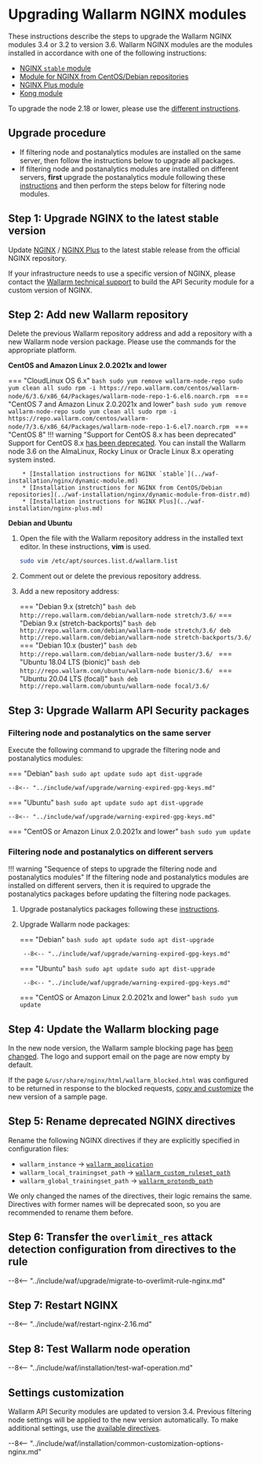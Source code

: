 [wallarm-status-instr]:             ../admin-en/configure-statistics-service.md
[sqli-attack-desc]:                 ../attacks-vulns-list.md#sql-injection
[xss-attack-desc]:                  ../attacks-vulns-list.md#crosssite-scripting-xss
[img-test-attacks-in-ui]:           ../images/admin-guides/test-attacks-quickstart.png
[waf-mode-instr]:                   ../admin-en/configure-wallarm-mode.md
[logging-instr]:                    ../admin-en/configure-logging.md
[proxy-balancer-instr]:             ../admin-en/using-proxy-or-balancer-en.md
[process-time-limit-instr]:         ../admin-en/configure-parameters-en.md#wallarm_process_time_limit
[configure-selinux-instr]:          ../admin-en/configure-selinux.md
[configure-proxy-balancer-instr]:   ../admin-en/configuration-guides/access-to-wallarm-api-via-proxy.md
[install-postanalytics-instr]:      ../admin-en/installation-postanalytics-en.md
[dynamic-dns-resolution-nginx]:     ../admin-en/configure-dynamic-dns-resolution-nginx.md
[enable-libdetection-docs]:         ../admin-en/configure-parameters-en.md#wallarm_enable_libdetection
[nginx-process-time-limit-docs]:    ../admin-en/configure-parameters-en.md#wallarm_process_time_limit
[nginx-process-time-limit-block-docs]:  ../admin-en/configure-parameters-en.md#wallarm_process_time_limit_block
[overlimit-res-rule-docs]:           ../user-guides/rules/configure-overlimit-res-detection.md
[greylist-docs]:                     ../user-guides/ip-lists/greylist.md

# Upgrading Wallarm NGINX modules

These instructions describe the steps to upgrade the Wallarm NGINX modules 3.4 or 3.2 to version 3.6. Wallarm NGINX modules are the modules installed in accordance with one of the following instructions:

* [NGINX `stable` module](../waf-installation/nginx/dynamic-module.md)
* [Module for NGINX from CentOS/Debian repositories](../waf-installation/nginx/dynamic-module-from-distr.md)
* [NGINX Plus module](../waf-installation/nginx-plus.md)
* [Kong module](../admin-en/installation-kong-en.md)

To upgrade the node 2.18 or lower, please use the [different instructions](older-versions/nginx-modules.md).

## Upgrade procedure

* If filtering node and postanalytics modules are installed on the same server, then follow the instructions below to upgrade all packages.
* If filtering node and postanalytics modules are installed on different servers, **first** upgrade the postanalytics module following these [instructions](separate-postanalytics.md) and then perform the steps below for filtering node modules.

## Step 1: Upgrade NGINX to the latest stable version

Update [NGINX](http://nginx.org/en/download.html) / [NGINX Plus](https://docs.nginx.com/nginx/releases/) to the latest stable release from the official NGINX repository.

If your infrastructure needs to use a specific version of NGINX, please contact the [Wallarm technical support](mailto:support@wallarm.com) to build the API Security module for a custom version of NGINX.

## Step 2: Add new Wallarm repository

Delete the previous Wallarm repository address and add a repository with a new Wallarm node version package. Please use the commands for the appropriate platform.

**CentOS and Amazon Linux 2.0.2021x and lower**

=== "CloudLinux OS 6.x"
    ```bash
    sudo yum remove wallarm-node-repo
    sudo yum clean all
    sudo rpm -i https://repo.wallarm.com/centos/wallarm-node/6/3.6/x86_64/Packages/wallarm-node-repo-1-6.el6.noarch.rpm
    ```
=== "CentOS 7 and Amazon Linux 2.0.2021x and lower"
    ```bash
    sudo yum remove wallarm-node-repo
    sudo yum clean all
    sudo rpm -i https://repo.wallarm.com/centos/wallarm-node/7/3.6/x86_64/Packages/wallarm-node-repo-1-6.el7.noarch.rpm
    ```
=== "CentOS 8"
    !!! warning "Support for CentOS 8.x has been deprecated"
        Support for CentOS 8.x [has been deprecated](https://www.centos.org/centos-linux-eol/). You can install the Wallarm node 3.6 on the AlmaLinux, Rocky Linux or Oracle Linux 8.x operating system insted.

        * [Installation instructions for NGINX `stable`](../waf-installation/nginx/dynamic-module.md)
        * [Installation instructions for NGINX from CentOS/Debian repositories](../waf-installation/nginx/dynamic-module-from-distr.md)
        * [Installation instructions for NGINX Plus](../waf-installation/nginx-plus.md)

**Debian and Ubuntu**

1. Open the file with the Wallarm repository address in the installed text editor. In these instructions, **vim** is used.

    ```bash
    sudo vim /etc/apt/sources.list.d/wallarm.list
    ```
2. Comment out or delete the previous repository address.
3. Add a new repository address:

    === "Debian 9.x (stretch)"
        ``` bash
        deb http://repo.wallarm.com/debian/wallarm-node stretch/3.6/
        ```
    === "Debian 9.x (stretch-backports)"
        ```bash
        deb http://repo.wallarm.com/debian/wallarm-node stretch/3.6/
        deb http://repo.wallarm.com/debian/wallarm-node stretch-backports/3.6/
        ```
    === "Debian 10.x (buster)"
        ```bash
        deb http://repo.wallarm.com/debian/wallarm-node buster/3.6/
        ```
    === "Ubuntu 18.04 LTS (bionic)"
        ```bash
        deb http://repo.wallarm.com/ubuntu/wallarm-node bionic/3.6/
        ```
    === "Ubuntu 20.04 LTS (focal)"
        ```bash
        deb http://repo.wallarm.com/ubuntu/wallarm-node focal/3.6/
        ```

## Step 3: Upgrade Wallarm API Security packages

### Filtering node and postanalytics on the same server

Execute the following command to upgrade the filtering node and postanalytics modules:

=== "Debian"
    ```bash
    sudo apt update
    sudo apt dist-upgrade
    ```

    --8<-- "../include/waf/upgrade/warning-expired-gpg-keys.md"
=== "Ubuntu"
    ```bash
    sudo apt update
    sudo apt dist-upgrade
    ```

    --8<-- "../include/waf/upgrade/warning-expired-gpg-keys.md"
=== "CentOS or Amazon Linux 2.0.2021x and lower"
    ```bash
    sudo yum update
    ```

### Filtering node and postanalytics on different servers

!!! warning "Sequence of steps to upgrade the filtering node and postanalytics modules"
    If the filtering node and postanalytics modules are installed on different servers, then it is required to upgrade the postanalytics packages before updating the filtering node packages.

1. Upgrade postanalytics packages following these [instructions](separate-postanalytics.md).
2. Upgrade Wallarm node packages:

    === "Debian"
        ```bash
        sudo apt update
        sudo apt dist-upgrade
        ```

        --8<-- "../include/waf/upgrade/warning-expired-gpg-keys.md"
    === "Ubuntu"
        ```bash
        sudo apt update
        sudo apt dist-upgrade
        ```

        --8<-- "../include/waf/upgrade/warning-expired-gpg-keys.md"
    === "CentOS or Amazon Linux 2.0.2021x and lower"
        ```bash
        sudo yum update
        ```

## Step 4: Update the Wallarm blocking page

In the new node version, the Wallarm sample blocking page has [been changed](what-is-new.md#when-upgrading-node-34). The logo and support email on the page are now empty by default.

If the page `&/usr/share/nginx/html/wallarm_blocked.html` was configured to be returned in response to the blocked requests, [copy and customize](../admin-en/configuration-guides/configure-block-page-and-code.md#customizing-sample-blocking-page) the new version of a sample page.

## Step 5: Rename deprecated NGINX directives

Rename the following NGINX directives if they are explicitly specified in configuration files:

* `wallarm_instance` → [`wallarm_application`](../admin-en/configure-parameters-en.md#wallarm_application)
* `wallarm_local_trainingset_path` → [`wallarm_custom_ruleset_path`](../admin-en/configure-parameters-en.md#wallarm_custom_ruleset_path)
* `wallarm_global_trainingset_path` → [`wallarm_protondb_path`](../admin-en/configure-parameters-en.md#wallarm_protondb_path)

We only changed the names of the directives, their logic remains the same. Directives with former names will be deprecated soon, so you are recommended to rename them before.

## Step 6: Transfer the `overlimit_res` attack detection configuration from directives to the rule

--8<-- "../include/waf/upgrade/migrate-to-overlimit-rule-nginx.md"

## Step 7: Restart NGINX

--8<-- "../include/waf/restart-nginx-2.16.md"

## Step 8: Test Wallarm node operation

--8<-- "../include/waf/installation/test-waf-operation.md"

## Settings customization

Wallarm API Security modules are updated to version 3.4. Previous filtering node settings will be applied to the new version automatically. To make additional settings, use the [available directives](../admin-en/configure-parameters-en.md).

--8<-- "../include/waf/installation/common-customization-options-nginx.md"
